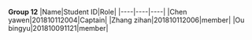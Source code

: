 **Group 12**
|Name|Student ID|Role|
|----|----|----|
|Chen yawen|201810112004|Captain|
|Zhang zihan|201810112006|member|
|Ou bingyu|201810091121|member|

